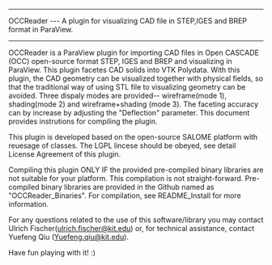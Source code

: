 ********************************************************************************
OCCReader ---
A  plugin for visualizing CAD file in STEP,IGES and BREP format in  ParaView.
********************************************************************************

   OCCReader is a ParaView plugin for importing CAD files in Open CASCADE (OCC)
   open-source format STEP, IGES and BREP and visualizing in ParaView. This
   plugin facetes CAD solids into VTK Polydata.  With this plugin, the CAD
   geometry can be visualized together with physical fields, so that the
   traditional way of using STL file to visualizing geometry can be avoided.
   Three dispaly modes are provided-- wireframe(mode 1), shading(mode 2) and
   wireframe+shading (mode 3). The faceting accuracy can by increase by
   adjusting the "Deflection" parameter. This document provides instrutions for
   compiling the plugin.

   This plugin is developed based on the open-source SALOME platform with
   reuesage of classes. The LGPL lincese should be obeyed, see detail License
   Agreement of this plugin.

   Compiling this plugin ONLY IF the provided pre-compiled binary libraries are
   not suitable for your platform. This compilation is not straight-forward. Pre-
   compiled binary libraries are provided in the Github named as
   "OCCReader_Binaries". For compilation, see README_Install for more information.
   
   For any questions related to the use of this software/library you may contact
   Ulrich Fischer(ulrich.fischer@kit.edu) or, for technical assistance, contact
   Yuefeng Qiu (Yuefeng.qiu@kit.edu).
   
   Have fun playing with it!   :)
   
   
